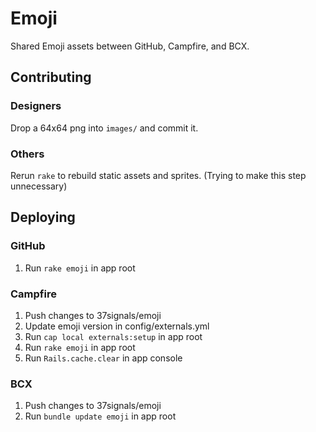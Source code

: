 Emoji
=====

Shared Emoji assets between GitHub,  Campfire, and BCX.

Contributing
------------

### Designers

Drop a 64x64 png into `images/` and commit it.

### Others

Rerun `rake` to rebuild static assets and sprites. (Trying to make this step unnecessary)

Deploying
---------

### GitHub

1. Run `rake emoji` in app root

### Campfire

1. Push changes to 37signals/emoji
2. Update emoji version in config/externals.yml
3. Run `cap local externals:setup` in app root
4. Run `rake emoji` in app root
5. Run `Rails.cache.clear` in app console

### BCX

1. Push changes to 37signals/emoji
2. Run `bundle update emoji` in app root
